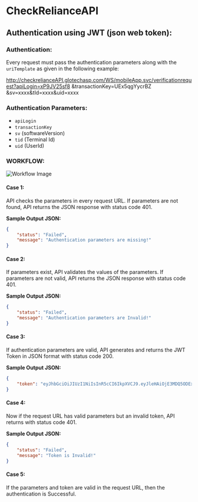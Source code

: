 # CheckRelianceAPI

## Authentication using JWT (json web token):

### Authentication:
Every request must pass the authentication parameters along with the `uriTemplate` as given in the following example:


http://checkrelianceAPI.glotechasp.com/WS/mobileApp.svc/verificationrequest?apiLogin=xP9JV25sf8 &transactionKey=UEx5qgYycrBZ &sv=xxxx&tId=xxxx&uid=xxxx


### Authentication Parameters:
- `apiLogin`
- `transactionKey`
- `sv` (softwareVersion)
- `tid` (Terminal Id)
- `uid` (UserId)

### WORKFLOW:

![Workflow Image]([https://example.com/workflow.png](https://github.com/bilal6005/Bilal_Project/blob/main/Screenshot%202024-04-30%20144509.png))  

#### Case 1:
API checks the parameters in every request URL. If parameters are not found, API returns the JSON response with status code 401.

**Sample Output JSON:**
```json
{
    "status": "Failed",
    "message": "Authentication parameters are missing!"
}
```

#### Case 2:
If parameters exist, API validates the values of the parameters. If parameters are not valid, API returns the JSON response with status code 401.

**Sample Output JSON:**
```json
{
    "status": "Failed",
    "message": "Authentication parameters are Invalid!"
}
```

#### Case 3:
If authentication parameters are valid, API generates and returns the JWT Token in JSON format with status code 200.

**Sample Output JSON:**
```json
{
    "token": "eyJhbGciOiJIUzI1NiIsInR5cCI6IkpXVCJ9.eyJleHAiOjE3MDQ5ODExMTcsImlzcyI6InlvdXRDb21wYW55SXNzdWVyLmNvbSIsImF1ZCI6InlvdXRDb21wYW55SXNzdWVyLmNvbSJ9.3VEA-noteZxdlSZOQuNSnIGATROkxMeXMQVYDJDo2sM"
}
```

#### Case 4:
Now if the request URL has valid parameters but an invalid token, API returns with status code 401.

**Sample Output JSON:**
```json
{
    "status": "Failed",
    "message": "Token is Invalid!"
}
```

#### Case 5:
If the parameters and token are valid in the request URL, then the authentication is Successful.
